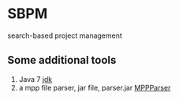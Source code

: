 # SBPM
search-based project management

## Some additional tools

1. Java 7 [jdk](http://www.oracle.com/technetwork/java/javase/downloads/jdk7-downloads-1880260.html)
2. a mpp file parser, jar file, parser.jar [MPPParser](https://github.com/Jeanhwea/MPPParser)
